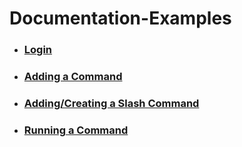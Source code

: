 # Documentation-Examples
- ### [Login](https://github.com/RealTimeChris/DiscordCoreAPI/blob/main/Examples/Login.md)
- ### [Adding a Command](https://github.com/RealTimeChris/DiscordCoreAPI/blob/main/Examples/Adding%20a%20Command.md)
- ### [Adding/Creating a Slash Command](https://github.com/RealTimeChris/DiscordCoreAPI/blob/main/Examples/Adding-Creating%20a%20Slash%20Command.md)
- ### [Running a Command](https://github.com/RealTimeChris/DiscordCoreAPI/blob/main/Examples/Running%20a%20Command.md)
